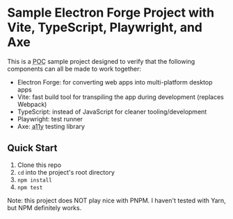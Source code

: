 # Sample Electron Forge Project with Vite, TypeScript, Playwright, and Axe

This is a <abbr title="proof of concept">POC</abbr> sample project designed to verify that the following components can all be made to work together:

* Electron Forge: for converting web apps into multi-platform desktop apps
* Vite: fast build tool for transpiling the app during development (replaces Webpack)
* TypeScript: instead of JavaScript for cleaner tooling/development
* Playwright: test runner
* Axe: <abbr title="accessibility">a11y</abbr> testing library

## Quick Start

1. Clone this repo
2. `cd` into the project's root directory
3. `npm install`
4. `npm test`

Note: this project does NOT play nice with PNPM. I haven't tested with Yarn, but NPM definitely works.
